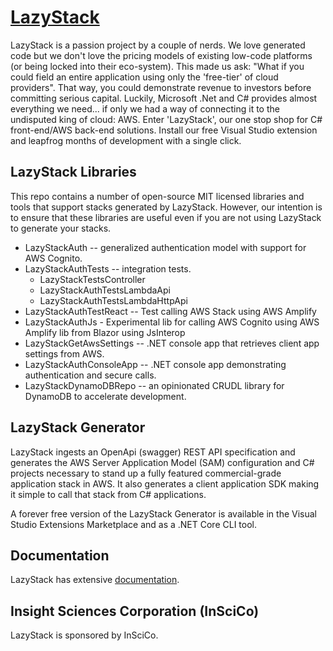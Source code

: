 # <a href="https://lazystack.io">LazyStack</a>
LazyStack is a passion project by a couple of nerds. We love generated code 
but we don't love the pricing models of existing low-code platforms 
(or being locked into their eco-system). This made us ask: "What if you 
could field an entire application using only the 'free-tier' of cloud 
providers". That way, you could demonstrate revenue to investors before
 committing serious capital. Luckily, Microsoft .Net and C# provides 
almost everything we need... if only we had a way of connecting it to
 the undisputed king of cloud: AWS. Enter 'LazyStack', our one stop shop
 for C# front-end/AWS back-end solutions. Install our free Visual Studio 
extension and leapfrog months of development with a single click.
## LazyStack Libraries
This repo contains a number of open-source MIT licensed libraries and tools that 
support stacks generated by LazyStack.  However, our intention is to ensure that 
these libraries are useful even if you are not using LazyStack to generate your stacks.

- LazyStackAuth -- generalized authentication model with support for AWS Cognito. 
- LazyStackAuthTests -- integration tests.
	- LazyStackTestsController
	- LazyStackAuthTestsLambdaApi
	- LazyStackAuthTestsLambdaHttpApi 
- LazyStackAuthTestReact -- Test calling AWS Stack using AWS Amplify
- LazyStackAuthJs - Experimental lib for calling AWS Cognito using AWS Amplify lib from Blazor using JsInterop
- LazyStackGetAwsSettings -- .NET console app that retrieves client app settings from AWS.
- LazyStackAuthConsoleApp -- .NET console app demonstrating authentication and secure calls.
- LazyStackDynamoDBRepo -- an opinionated CRUDL library for DynamoDB to accelerate development.

## LazyStack Generator
LazyStack ingests an OpenApi (swagger) REST API specification and generates the AWS Server Application Model (SAM) 
configuration and C# projects necessary to stand up a fully featured commercial-grade application stack in AWS. 
It also generates a client application SDK making it simple to call that stack from C# applications.

A forever free version of the LazyStack Generator is available in the Visual Studio Extensions Marketplace and as a 
.NET Core CLI tool.

## Documentation
LazyStack has extensive <a href="https://lazystack.io">documentation</a>. 

## Insight Sciences Corporation (InSciCo)
LazyStack is sponsored by InSciCo.